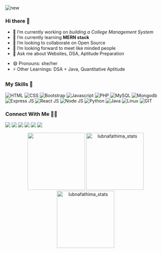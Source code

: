 ![new](https://user-images.githubusercontent.com/69050759/184303717-94a0ce66-028d-4ed7-acd2-74247a668de7.gif)

### Hi there 👋

- 🔭 I’m currently working on *building a College Management System*
- 🌱 I’m currently learning **MERN stack**
- 👯 I’m looking to collaborate on Open Source
- 🤔 I’m looking forward to meet like minded people
- 💬 Ask me about Websites, DSA, Aptitude Preparation
<!-- - 📫 How to reach me: [Twitter](https://twitter.com/MsCoder1) -->
- 😄 Pronouns: she/her
- ⚡ Other Learnings: DSA + Java, Quantitative Aptitude

### My Skills 🚀
![HTML](https://img.shields.io/badge/html5-%3776AB.svg?style=for-the-badge&logo=html5&logoColor=white&color=E34F26)
![CSS](https://img.shields.io/badge/css3-%1572B6.svg?style=for-the-badge&logo=css3&logoColor=white&color=1572B6)
![Bootstrap](https://img.shields.io/badge/bootstrap-%3776AB.svg?style=for-the-badge&logo=bootstrap&logoColor=white&color=563D7C)
![Javascript](https://img.shields.io/badge/javscript-%F7DF1E.svg?style=for-the-badge&logo=javascript&logoColor=black&color=F7DF1E)
![PHP](https://img.shields.io/badge/php-%777BB4.svg?style=for-the-badge&logo=php&logoColor=white&color=777BB4)
![MySQL](https://img.shields.io/badge/mysql-%4479A1.svg?style=for-the-badge&logo=mysql&logoColor=white&color=4479A1)
![Mongodb](https://img.shields.io/badge/mongodb-%3776AB.svg?style=for-the-badge&logo=mongodb&logoColor=white&color=4DB33D)
![Express JS](https://img.shields.io/badge/express-%3776AB.svg?style=for-the-badge&logo=express&logoColor=white&color=cb3837)
![React JS](https://img.shields.io/badge/react-%3776AB.svg?style=for-the-badge&logo=react&logoColor=white&color=61DBFB)
![Node JS](https://img.shields.io/badge/node-%3776AB.svg?style=for-the-badge&logo=node.js&logoColor=white&color=3C873A)
![Python](https://img.shields.io/badge/python-%3776AB.svg?style=for-the-badge&logo=python&logoColor=white&color=3776AB)
![Java](https://img.shields.io/badge/java-%7396.svg?style=for-the-badge&logo=java&logoColor=white&color=007396)
![Linux](https://img.shields.io/badge/linux-%FCC624.svg?style=for-the-badge&logo=linux&logoColor=black&color=FCC624)
![GIT](https://img.shields.io/badge/git-%3776AB.svg?style=for-the-badge&logo=git&logoColor=white&color=F05032)

### Connect With Me 🤝🤝
[<img src = "https://img.shields.io/badge/twitter-%2320A1F1.svg?&style=for-the-badge&logo=twitter&logoColor=white">](https://twitter.com/aakarshteja)
[<img src="https://img.shields.io/badge/linkedin-%230077B5.svg?&style=for-the-badge&logo=linkedin&logoColor=white" />](https://twitter.com/MsCoder1)
[<img src = "https://img.shields.io/badge/Portfolio-%ff69b4.svg?&style=for-the-badge&logo=user&logoColor=white">](https://lubnafathima.github.io/portfolio/)
[<img src="https://img.shields.io/badge/linkfree-%230077B5.svg?&style=for-the-badge&logo=linktree&logoColor=white" />](https://linkfree.eddiehub.io/lubnafathima)
[<img src = "https://img.shields.io/badge/hashnode-%2320A1F1.svg?&style=for-the-badge&logo=hashnode&logoColor=white">](https://hashnode.com/@lubnafathima)
[<img src="https://img.shields.io/badge/dev-%230077B5.svg?&style=for-the-badge&logo=dev&logoColor=white" />](https://dev.to/lubnafathima)

<p align="center">
<img height="180em" src="https://github-readme-stats.vercel.app/api?username=lubnafathima&show_icons=true&theme=tokyonight" />
<img height="180em" src="https://github-readme-stats.vercel.app/api/top-langs/?username=lubnafathima&layout=compact&theme=tokyonight" alt="lubnafathima_stats" />  
<img height="180em" src="https://github-readme-streak-stats.herokuapp.com/?user=lubnafathima&theme=tokyonight" alt="lubnafathima_stats"/>
</p>



<!-- This is a comment

# Heading 1
## Heading 2
### Heading 3
#### Heading 4
##### Heading 5
###### Heading 6

Heading must be in same order




This is **bold** and This is **multiple word with bold** (remember between * and first letter there should be any space)

This is *italics*

~~I am Striked~~

Other type of link:
<a href="[http://eddiejaoude.io](https://lubnafathima.github.io/portfolio/)">My Protfolio</a>


###### LIST
###### Unordered List
- item 1
- item 2
- item 3

(or)

* item 1
* item 2
* item 3

(or)

<ul>
    <li>item 1</li>
    <li>item 2</li>
    <li>item 3</li>
</ul>


###### Ordered List
1. item 1
2. item 2
3. item 3

(or)

<ol>
    <li>item 1</li>
    <li>item 2</li>
    <li>item 3</li>
</ol>

(or)

1. item 1
1. item 2
1. item 3

###### CHECKLIST
- [x] item 1
- [ ] item 2
- [ ] item 3

###### Nested lists

- item 1
   - sub item 1a
   - sub item 1b
   - sub item 1c
- item 2
- item 3

###### TABLE

        | Column 1 | Column 2 | Column 3 |
        | :--- | :--- | :--- |
        | Row 1, Column 1 | Row 1, Column 2 | Row 1, Column 3 |
        | Row 2, Column 1 | Row 2, Column 2 | Row 2, Column 3 |
        | Row 3, Column 1 | Row 3, Column 2 | Row 3, Column 3 |
    
(or)

        <table role="table">
            <thead>
                <tr>
                    <th align="left">Column 1</th>
                    <th align="left">Column 2</th>
                    <th align="left">Column 3</th>
                </tr>
            </thead>
        <tbody>
            <tr>
                <td align="left">Row 1, Column 1</td>
                <td align="left">Row 1, Column 2</td>
                <td align="left">Row 1, Column 3</td>
            </tr>
            <tr>
                <td align="left">Row 2, Column 1</td>
                <td align="left">Row 2, Column 2</td>
                <td align="left">Row 2, Column 3</td>
            </tr>
            <tr>
                <td align="left">Row 3, Column 1</td>
                <td align="left">Row 3, Column 2</td>
                <td align="left">Row 3, Column 3</td>
            </tr>
            </tbody>
        </table>

###### To change column alignment
        | Left aligned | Right aligned | Centered |
        | :--- | ---: | :---: |
        | Row 1a | Row 1b | Row 1c |
        | Row 2a | Row 2b | Row 2c |
        | Row 3a | Row 3b | Row 3c |


###### Inline code

    
        You can use the code `const name = 'Eddie Jaoude'` in your config file.
    
###### Code block

    
        ```
        const name = 'Eddie Jaoude';
        
        console.log(name);
        ```

###### Code highlighting

    
        ```ts
        const name = 'Eddie Jaoude';
        
        console.log(name);
        ```
    
###### Code diff

    
        ```diff
        - const firstname = 'Eddie';
        + const firstname = 'Sara';
        const lastname = 'Jaoude';
        
        console.log(firstname, lastname);
        ```

###### Quotes

        > This is a quote to give context
        
        I agree with this idea

###### Collapsable Content

        <details>
          <summary>Click to expand!</summary>
          
            ## More great tips!

            - item 1 
            - item 2
        </details>


###### You can also embed HTML

<table role="table">
            <thead>
                <tr>
                    <th align="left">Column 1</th>
                    <th align="left">Column 2</th>
                    <th align="left">Column 3</th>
                </tr>
            </thead>
        <tbody>
            <tr>
                <td align="left">
                    <ul>
                        <li>Item 1</li>
                        <li>Item 2</li>
                        <li>Item 3</li>
                    </ul>
                </td>
                <td align="left">Row 1, Column 2</td>
                <td align="left">Row 1, Column 3</td>
            </tr>
            <tr>
                <td align="left">Row 2, Column 1</td>
                <td align="left">Row 2, Column 2</td>
                <td align="left">Row 2, Column 3</td>
            </tr>
            <tr>
                <td align="left">Row 3, Column 1</td>
                <td align="left">Row 3, Column 2</td>
                <td align="left">Row 3, Column 3</td>
            </tr>
            </tbody>
        </table>


###### Different syntax can be `Misc`

        - item 1 with **bold** text
        - item 2 with *italic* text
        - item 3 ~~is not needed anymore~~

To customize ur github
https://github.com/anuraghazra/github-readme-stats
https://www.eddiejaoude.io/course-github-profile/index





-->
